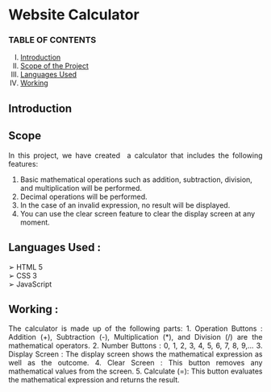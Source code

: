 <h1> Website Calculator </h1>
 

<h3> TABLE OF CONTENTS </h3>
<ol type="I">
    <li><a href="#intro"> Introduction  </a></li>
    <li><a href="#scope"> Scope of the Project </a></li>
    <li><a href="#req"> Languages Used </a></li>
 <li><a href="#work"> Working </a></li>
</ol>

 <h2 id="intro">Introduction</h2>
 <p align="justify">
   

<h2 id="scope">Scope</h2>
 <p align="justify">
   In this project, we have created  a calculator that includes the following features:

1. Basic mathematical operations such as addition, subtraction, division, and multiplication will be performed. <br>
2. Decimal operations will be performed. <br>
3. In the case of an invalid expression, no result will be displayed. 
4. You can use the clear screen feature to clear the display screen at any moment.

</p>

<h2 id="req">Languages Used : </h2>
 <p align="justify">
  ➢ HTML 5 <br>
  ➢ CSS 3 <br>
  ➢ JavaScript  <br>
 </p> 


<h2 id="work">Working : </h2>
 <p align="justify">
 The calculator is made up of the following parts:
1. Operation Buttons : Addition (+), Subtraction (-), Multiplication (*), and Division (/) are the mathematical operators.
2. Number Buttons : 0, 1, 2, 3, 4, 5, 6, 7, 8, 9,...
3. Display Screen : The display screen shows the mathematical expression as well as the outcome.
4. Clear Screen : This button removes any mathematical values from the screen.
5. Calculate (=): This button evaluates the mathematical expression and returns the result.
</p>  


 
